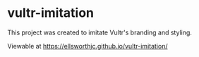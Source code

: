 # vultr-imitation
This project was created to imitate Vultr's branding and styling.

Viewable at https://ellsworthjc.github.io/vultr-imitation/
